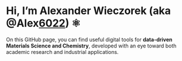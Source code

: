 # Hi, I’m Alexander Wieczorek (aka @Alex[6022](https://en.wikipedia.org/wiki/Avogadro_constant)) ⚛️

On this GitHub page, you can find useful digital tools for **data-driven Materials Science and Chemistry**, developed with an eye toward both academic research and industrial applications.